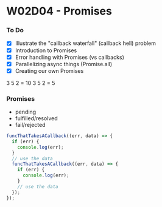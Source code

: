 # W02D04 - Promises

### To Do
- [x] Illustrate the "callback waterfall" (callback hell) problem
- [x] Introduction to Promises
- [x] Error handling with Promises (vs callbacks)
- [x] Parallelizing async things (Promise.all)
- [x] Creating our own Promises

3 5 2 = 10
3 5 2 = 5

### Promises
* pending
* fulfilled/resolved
* fail/rejected


```js
funcThatTakesACallback((err, data) => {
  if (err) {
    console.log(err);
  }
  // use the data
  funcThatTakesACallback((err, data) => {
    if (err) {
      console.log(err);
    }
    // use the data
  });
});
```







